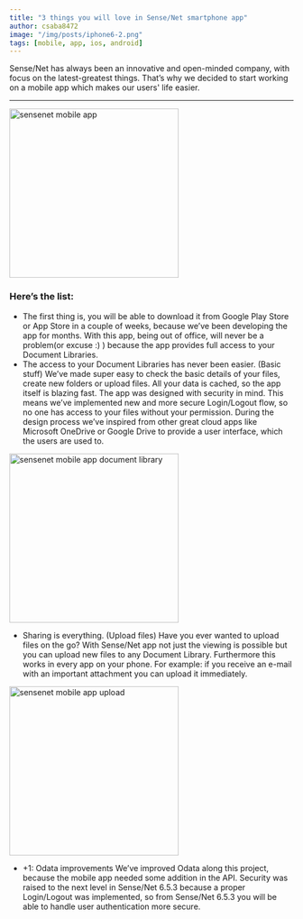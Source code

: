 ```yaml
---
title: "3 things you will love in Sense/Net smartphone app"
author: csaba8472
image: "/img/posts/iphone6-2.png"
tags: [mobile, app, ios, android] 
---
```


Sense/Net has always been an innovative and open-minded company, with focus on the latest-greatest things. That’s why we decided to start working on a mobile app which makes our users' life easier.

---

 <img src="https://download.sensenet.com/BlogPostImages/mobileapp1/Screenshot_2016-02-17-16-44-20.png" alt="sensenet mobile app" style="width: 300px;"/>

### Here’s the list:

-   The first thing is, you will be able to download it from Google Play Store or App Store in a couple of weeks, because we’ve been developing the app for months. With this app, being out of office, will never be a problem(or excuse :) ) because the app provides full access to your Document Libraries.
-   The access to your Document Libraries has never been easier. (Basic stuff)
We’ve made super easy to check the basic details of your files, create new folders or upload files. All your data is cached, so the app itself is blazing fast. The app was designed with security in mind. This means we’ve implemented new and more secure Login/Logout flow, so no one has access to your files without your permission. During the design process we’ve inspired from other great cloud apps like Microsoft OneDrive or Google Drive to provide a user interface, which the users are used to.


<img src="https://download.sensenet.com/BlogPostImages/mobileapp1/Screenshot_2016-02-17-16-43-30.png" alt="sensenet mobile app document library" style="width: 300px;"/>

-   Sharing is everything. (Upload files)
Have you ever wanted to upload files on the go? With Sense/Net app not just the viewing is possible but you can upload new files to any Document Library. Furthermore this works in every app on your phone. For example: if you receive an e-mail with an important attachment you can upload it immediately.

<img src="https://download.sensenet.com/BlogPostImages/mobileapp1/Screenshot_2016-02-17-16-44-52.png" alt="sensenet mobile app upload" style="width: 300px;"/>

-   +1: Odata improvements
We’ve improved Odata along this project, because the mobile app needed some addition in the API. Security was raised to the next level in Sense/Net 6.5.3 because a proper Login/Logout was implemented, so from Sense/Net 6.5.3 you will be able to handle user authentication more secure.


